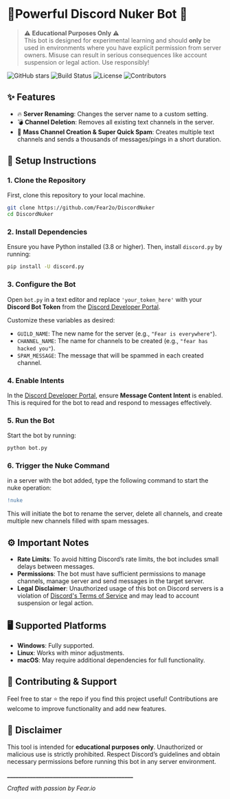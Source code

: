 # 🌌Powerful Discord Nuker Bot 🌌



> ⚠️ **Educational Purposes Only** ⚠️  
> This bot is designed for experimental learning and should **only** be used in environments where you have explicit permission from server owners. Misuse can result in serious consequences like account suspension or legal action. Use responsibly!


![GitHub stars](https://img.shields.io/github/stars/Fear2o/DiscordNuker?style=social)
![Build Status](https://img.shields.io/github/workflow/status/Fear2o/DiscordNuker/CI)
![License](https://img.shields.io/github/license/Fear2o/DiscordNuker)
![Contributors](https://img.shields.io/github/contributors/Fear2o/DiscordNuker)


## ✨ Features
- 🔥 **Server Renaming**: Changes the server name to a custom setting.
- 💣 **Channel Deletion**: Removes all existing text channels in the server.
- 📢 **Mass Channel Creation & Super Quick Spam**: Creates multiple text channels and sends a thousands of messages/pings in a short duration.

## 🚀 Setup Instructions

### 1. Clone the Repository
First, clone this repository to your local machine.  
```bash
git clone https://github.com/Fear2o/DiscordNuker
cd DiscordNuker
```

### 2. Install Dependencies
Ensure you have Python installed (3.8 or higher). Then, install `discord.py` by running:
```bash
pip install -U discord.py
```

### 3. Configure the Bot
Open `bot.py` in a text editor and replace `'your_token_here'` with your **Discord Bot Token** from the [Discord Developer Portal](https://discord.com/developers/applications).

Customize these variables as desired:
- `GUILD_NAME`: The new name for the server (e.g., `"Fear is everywhere"`).
- `CHANNEL_NAME`: The name for channels to be created (e.g., `"fear has hacked you"`).
- `SPAM_MESSAGE`: The message that will be spammed in each created channel.

### 4. Enable Intents
In the [Discord Developer Portal](https://discord.com/developers/applications), ensure **Message Content Intent** is enabled. This is required for the bot to read and respond to messages effectively.

### 5. Run the Bot
Start the bot by running:
```bash
python bot.py
```

### 6. Trigger the Nuke Command
in a server with the bot added, type the following command to start the nuke operation:
```diff
!nuke
```
This will initiate the bot to rename the server, delete all channels, and create multiple new channels filled with spam messages.

## ⚙️ Important Notes
- **Rate Limits**: To avoid hitting Discord’s rate limits, the bot includes small delays between messages.
- **Permissions**: The bot must have sufficient permissions to manage channels, manage server and send messages in the target server.
- **Legal Disclaimer**: Unauthorized usage of this bot on Discord servers is a violation of [Discord's Terms of Service](https://discord.com/terms) and may lead to account suspension or legal action.

## 🖥️ Supported Platforms
- **Windows**: Fully supported.
- **Linux**: Works with minor adjustments.
- **macOS**: May require additional dependencies for full functionality.


## 🌟 Contributing & Support
Feel free to star ⭐ the repo if you find this project useful! Contributions are welcome to improve functionality and add new features.


## 📜 Disclaimer
This tool is intended for **educational purposes only**. Unauthorized or malicious use is strictly prohibited. Respect Discord’s guidelines and obtain necessary permissions before running this bot in any server environment.

**____________________________________________**


*Crafted with passion by Fear.io*










